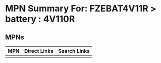 



# MPN Summary For: FZEBAT4V11R > battery : 4V110R

## MPNs
  

|MPN|Direct Links|Search Links|
| :--- | :--- | :--- |
||||
